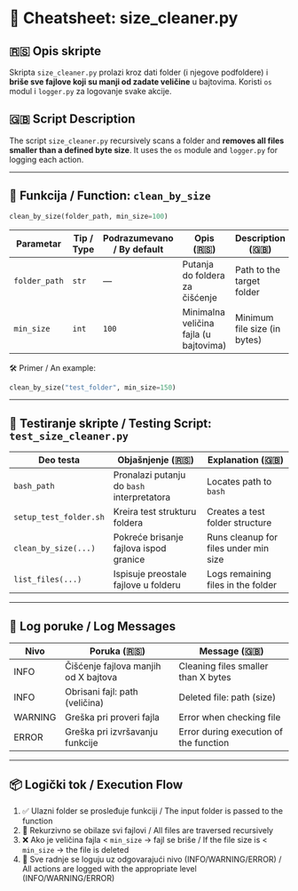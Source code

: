# 🧹 Cheatsheet: size_cleaner.py

## 🇷🇸 Opis skripte
Skripta `size_cleaner.py` prolazi kroz dati folder (i njegove podfoldere) i **briše sve fajlove koji su manji od zadate veličine** u bajtovima. Koristi `os` modul i `logger.py` za logovanje svake akcije.

## 🇬🇧 Script Description
The script `size_cleaner.py` recursively scans a folder and **removes all files smaller than a defined byte size**. It uses the `os` module and `logger.py` for logging each action.

---

## 🧩 Funkcija / Function: `clean_by_size`

```python
clean_by_size(folder_path, min_size=100)
```

| Parametar | Tip / Type    | Podrazumevano / By default | Opis (🇷🇸)                                          | Description (🇬🇧)                             |
|-----------|---------|----------------|--------------------------------------------------|----------------------------------------------|
| `folder_path` | `str` | —              | Putanja do foldera za čišćenje                  | Path to the target folder                    |
| `min_size`    | `int` | `100`          | Minimalna veličina fajla (u bajtovima)          | Minimum file size (in bytes)                |

🛠️ Primer / An example:
```python
clean_by_size("test_folder", min_size=150)
```

---

## 🔎 Testiranje skripte / Testing Script: `test_size_cleaner.py`

| Deo testa | Objašnjenje (🇷🇸)                                   | Explanation (🇬🇧)                           |
|-----------|-----------------------------------------------------|---------------------------------------------|
| `bash_path` | Pronalazi putanju do `bash` interpretatora        | Locates path to `bash`                      |
| `setup_test_folder.sh` | Kreira test strukturu foldera         | Creates a test folder structure             |
| `clean_by_size(...)` | Pokreće brisanje fajlova ispod granice   | Runs cleanup for files under min size       |
| `list_files(...)` | Ispisuje preostale fajlove u folderu        | Logs remaining files in the folder          |

---

## 📄 Log poruke / Log Messages

| Nivo | Poruka (🇷🇸)                                   | Message (🇬🇧)                            |
|------|-----------------------------------------------|------------------------------------------|
| INFO | Čišćenje fajlova manjih od X bajtova           | Cleaning files smaller than X bytes      |
| INFO | Obrisani fajl: path (veličina)                 | Deleted file: path (size)                |
| WARNING | Greška pri proveri fajla                    | Error when checking file                 |
| ERROR | Greška pri izvršavanju funkcije               | Error during execution of the function   |

---

## 📦 Logički tok / Execution Flow

1. ✅ Ulazni folder se prosleđuje funkciji / The input folder is passed to the function
2. 🔄 Rekurzivno se obilaze svi fajlovi / All files are traversed recursively
3. ❌ Ako je veličina fajla < `min_size` → fajl se briše / If the file size is < `min_size` → the file is deleted
4. 🧾 Sve radnje se loguju uz odgovarajući nivo (INFO/WARNING/ERROR) / All actions are logged with the appropriate level (INFO/WARNING/ERROR)
